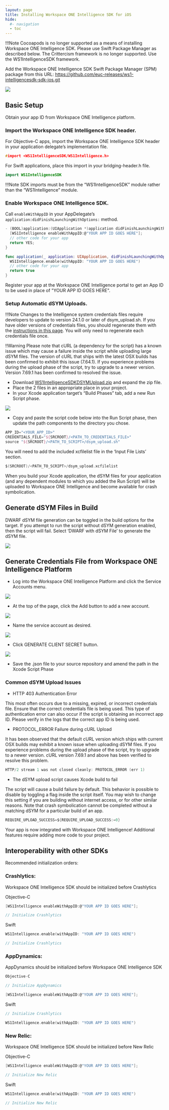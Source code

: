 ```yaml
---
layout: page
title: Installing Workspace ONE Intelligence SDK for iOS
hide:
  #- navigation
  - toc
---
```


!!!Note
    Cocoapods is no longer supported as a means of installing Workspace ONE Intelligence SDK. Please use Swift Package Manager as described below.
    The Crittercism framework is no longer supported. Use the WS1IntelligenceSDK framework.

Add the Workspace ONE Intelligence SDK Swift Package Manager (SPM) package from this URL:
    https://github.com/euc-releases/ws1-intelligencesdk-sdk-ios.git

![](./add_ws1intelligencesdk_spm.png)

## Basic Setup

Obtain your app ID from Workspace ONE Intelligence platform.

### Import the Workspace ONE Intelligence SDK header.

For Objective-C apps, import the Workspace ONE Intelligence SDK header in your application delegate’s implementation file. 
```C
#import <WS1IntelligenceSDK/WS1Intelligence.h>
```

For Swift applications, place this import in your bridging-header.h file.

```Swift
import WS1IntelligenceSDK
```

!!!Note
    SDK imports must be from the “WS1IntelligenceSDK” module rather than the “WS1Intelligence” module.

### Enable Workspace ONE Intelligence SDK.

Call `enableWithAppID` in your AppDelegate’s `application:didFinishLaunchingWithOptions:` method.

```C
- (BOOL)application:(UIApplication *)application didFinishLaunchingWithOptions:(NSDictionary *)launchOptions {
  [WS1Intelligence enableWithAppID:@"YOUR APP ID GOES HERE"];
  // other code for your app
  return YES;
}
```

```Swift
func application(_ application: UIApplication, didFinishLaunchingWithOptions launchOptions: [UIApplicationLaunchOptionsKey: Any]?) -> Bool {
  WS1Intelligence.enable(withAppID: "YOUR APP ID GOES HERE")
  // other code for your app
  return true
}
```

Register your app at the Workspace ONE Intelligence portal to get an App ID to be used in place of "YOUR APP ID GOES HERE".

### Setup Automatic dSYM Uploads.

!!!Note
    Changes to the Intelligence system credentials files require developers to update to version 24.1.0 or later of dsym_upload.sh. If you have older versions of credentials files, you should regenerate them with the [instructions in this page](#generate-credentials-files). You will only need to regenerate each credentials file once.

!!Warning
    Please note that cURL (a dependency for the script) has a known issue which may cause a failure inside the script while uploading large dSYM files. The version of cURL that ships with the latest OSX builds has been confirmed to exhibit this issue (7.64.1). If you experience problems during the upload phase of the script, try to upgrade to a newer version. Version 7.69.1 has been confirmed to resolved the issue.

- Download [WS1IntelligenceSDKDSYMUpload.zip](https://github.com/euc-releases/ws1-intelligencesdk-sdk-ios/releases/download/24.3.0/WS1IntelligenceSDKDSYMUpload.zip) and expand the zip file.
- Place the 2 files in an appropriate place in your project.
- In your Xcode application target’s “Build Phases” tab, add a new Run Script phase.

![](.xcode-run-script.png)

- Copy and paste the script code below into the Run Script phase, then update the path components to the directory you chose.

```Swift
APP_ID="<YOUR_APP_ID>"
CREDENTIALS_FILE="${SRCROOT}/<PATH_TO_CREDENTIALS_FILE>"
source "${SRCROOT}/<PATH_TO_SCRIPT>/dsym_upload.sh"
```

You will need to add the included xcfilelist file in the ‘Input File Lists’ section.

```Swift
$(SRCROOT)/<PATH_TO_SCRIPT>/dsym_upload.xcfilelist
```

When you build your Xcode application, the dSYM files for your application (and any dependent modules to which you added the Run Script) will be uploaded to Workspace ONE Intelligence and become available for crash symbolication.

## Generate dSYM Files in Build

DWARF dSYM file generation can be toggled in the build options for the target. If you attempt to run the script without dSYM generation enabled, then the script will fail. Select ‘DWARF with dSYM File’ to generate the dSYM file.

![](xcode-enable-dsym.png)

## Generate Credentials File from Workspace ONE Intelligence Platform

- Log into the Workspace ONE Intelligence Platform and click the Service Accounts menu.

![](ws1-service-accounts-button.png)

- At the top of the page, click the Add button to add a new account.

![](ws1-service-accounts-add-button.png)

- Name the service account as desired.

![](ws1-service-accounts-add-namefield-button.png)

- Click GENERATE CLIENT SECRET button.

![](ws1-service-accounts-add-generate-button.png)

- Save the .json file to your source repository and amend the path in the Xcode Script Phase

### Common dSYM Upload Issues

- HTTP 403 Authentication Error

This most often occurs due to a missing, expired, or incorrect credentials file. Ensure that the correct credentials file is being used. This type of authentication error can also occur if the script is obtaining an incorrect app ID. Please verify in the logs that the correct app ID is being used.

- PROTOCOL_ERROR Failure during cURL Upload

It has been observed that the default cURL version which ships with current OSX builds may exhibit a known issue when uploading dSYM files. If you experience problems during the upload phase of the script, try to upgrade to a newer version. cURL version 7.69.1 and above has been verified to resolve this problem.

```C
HTTP/2 stream 1 was not closed cleanly: PROTOCOL_ERROR (err 1)
```

- The dSYM upload script causes Xcode build to fail

The script will cause a build failure by default. This behavior is possible to disable by toggling a flag inside the script itself. You may wish to change this setting if you are building without internet access, or for other similar reasons. Note that crash symbolication cannot be completed without a matching dSYM for a particular build of an app.

```C
REQUIRE_UPLOAD_SUCCESS=${REQUIRE_UPLOAD_SUCCESS:=0}
```

Your app is now integrated with Workspace ONE Intelligence! Additional features require adding more code to your project.

## Interoperability with other SDKs

Recommended initialization orders:

### Crashlytics:

Workspace ONE Intelligence SDK should be initialized before Crashlytics

Objective-C

```C
[WS1Intelligence enableWithAppID:@"YOUR APP ID GOES HERE"];

// Initialize Crashlytics
```

Swift

```Swift
WS1Intelligence.enable(withAppID: "YOUR APP ID GOES HERE")

// Initialize Crashlytics
```

### AppDynamics:

AppDynamics should be initialized before Workspace ONE Intelligence SDK

```C
Objective-C

// Initialize AppDynamics

[WS1Intelligence enableWithAppID:@"YOUR APP ID GOES HERE"];
```

Swift

```Swift
// Initialize Crashlytics

WS1Intelligence.enable(withAppID: "YOUR APP ID GOES HERE")
```

### New Relic:

Workspace ONE Intelligence SDK should be initialized before New Relic

Objective-C

```C
[WS1Intelligence enableWithAppID:@"YOUR APP ID GOES HERE"];

// Initialize New Relic
```

Swift

```Swift
WS1Intelligence.enable(withAppID: "YOUR APP ID GOES HERE")

// Initialize New Relic
```